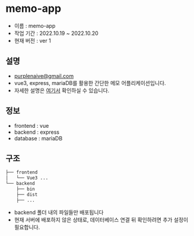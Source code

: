 # memo-app

- 이름 : memo-app
- 작업 기간 : 2022.10.19 ~ 2022.10.20
- 현재 버전 : ver 1


## 설명
- purplenaive@gmail.com
- vue3, express, mariaDB를 활용한 간단한 메모 어플리케이션입니다.
- 자세한 설명은 <a href="https://purplenaive.notion.site/522d685cc4e0475c810f00eab58df69f" target="_blank">여기서</a> 확인하실 수 있습니다.

## 정보
- frontend : vue
- backend : express
- database : mariaDB

## 구조
```bash
├── frontend
│   └── Vue3 ...
└── backend
    ├── bin
    ├── dist
    ├── ...
``` 

- backend 폴더 내의 파일들만 배포됩니다
- 현재 서버에 배포하지 않은 상태로, 데이터베이스 연결 뒤 확인하려면 추가 설정이 필요합니다.
